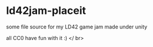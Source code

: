 # ld42jam-placeit
some file source for my LD42 game jam made under unity

all CC0
have fun with it :)
</ br>
<img scr="fond.PNG">
